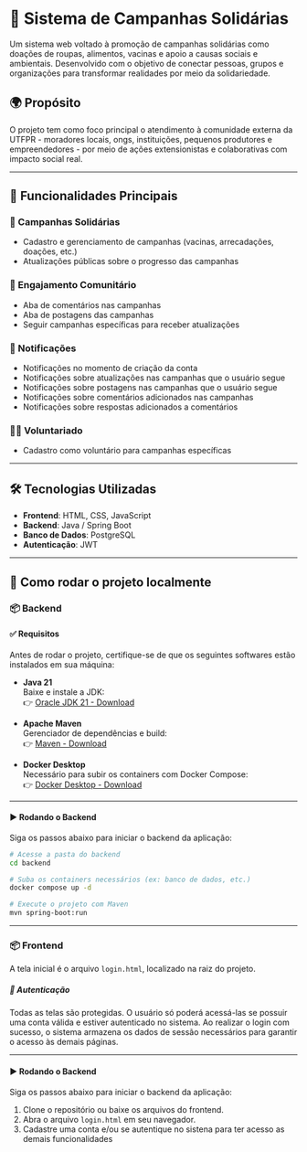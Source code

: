 # 🤝 Sistema de Campanhas Solidárias

Um sistema web voltado à promoção de campanhas solidárias como doações de roupas, alimentos, vacinas e apoio a causas sociais e ambientais. Desenvolvido com o objetivo de conectar pessoas, grupos e organizações para transformar realidades por meio da solidariedade.

## 🌍 Propósito

O projeto tem como foco principal o atendimento à comunidade externa da UTFPR - moradores locais, ongs, instituições, pequenos produtores e empreendedores - por meio de ações extensionistas e colaborativas com impacto social real.

---

## 🚀 Funcionalidades Principais

### 📣 Campanhas Solidárias
- Cadastro e gerenciamento de campanhas (vacinas, arrecadações, doações, etc.)
- Atualizações públicas sobre o progresso das campanhas

### 💬 Engajamento Comunitário
- Aba de comentários nas campanhas
- Aba de postagens das campanhas
- Seguir campanhas específicas para receber atualizações

### 🔔 Notificações
- Notificações no momento de criação da conta
- Notificações sobre atualizações nas campanhas que o usuário segue
- Notificações sobre postagens nas campanhas que o usuário segue
- Notificações sobre comentários adicionados nas campanhas
- Notificações sobre respostas adicionados a comentários

### 🙋‍♀️ Voluntariado
- Cadastro como voluntário para campanhas específicas

---

## 🛠️ Tecnologias Utilizadas

- **Frontend**: HTML, CSS, JavaScript
- **Backend**: Java / Spring Boot
- **Banco de Dados**: PostgreSQL
- **Autenticação**: JWT

---

## 📂 Como rodar o projeto localmente

### 📦 Backend

#### ✅ Requisitos

Antes de rodar o projeto, certifique-se de que os seguintes softwares estão instalados em sua máquina:

- **Java 21**  
  Baixe e instale a JDK:  
  👉 [Oracle JDK 21 - Download](https://www.oracle.com/java/technologies/javase/jdk21-archive-downloads.html)

- **Apache Maven**  
  Gerenciador de dependências e build:  
  👉 [Maven - Download](https://maven.apache.org/download.html)

- **Docker Desktop**  
  Necessário para subir os containers com Docker Compose:  
  👉 [Docker Desktop - Download](https://www.docker.com/products/docker-desktop/)

---

#### ▶️ Rodando o Backend

Siga os passos abaixo para iniciar o backend da aplicação:

```bash
# Acesse a pasta do backend
cd backend

# Suba os containers necessários (ex: banco de dados, etc.)
docker compose up -d

# Execute o projeto com Maven
mvn spring-boot:run
```

---

### 📦 Frontend

A tela inicial é o arquivo `login.html`, localizado na raiz do projeto.

##### 🔐 Autenticação

Todas as telas são protegidas. O usuário só poderá acessá-las se possuir uma conta válida e estiver autenticado no sistema.
Ao realizar o login com sucesso, o sistema armazena os dados de sessão necessários para garantir o acesso às demais páginas.

---

#### ▶️ Rodando o Backend

Siga os passos abaixo para iniciar o backend da aplicação:
1. Clone o repositório ou baixe os arquivos do frontend.
2. Abra o arquivo `login.html` em seu navegador.
3. Cadastre uma conta e/ou se autentique no sistena para ter acesso as demais funcionalidades
